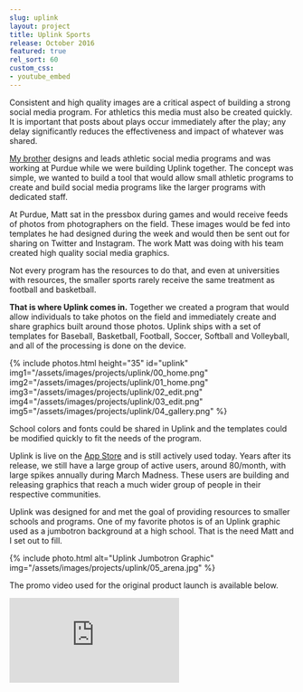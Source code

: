 ```yaml
---
slug: uplink
layout: project
title: Uplink Sports
release: October 2016
featured: true
rel_sort: 60
custom_css:
- youtube_embed
---
```


Consistent and high quality images are a critical aspect of building a strong
social media program. For athletics this media must also be created quickly. It is
important that posts about plays occur immediately after the play; any delay
significantly reduces the effectiveness and impact of whatever was shared.

[My brother][1] designs and leads athletic social media programs and was working
at Purdue while we were building Uplink together. The concept was simple, we wanted
to build a tool that would allow small athletic programs to create and build
social media programs like the larger programs with dedicated staff.

At Purdue, Matt sat in the pressbox during games and would receive feeds of photos
from photographers on the field. These images would be fed into templates he had
designed during the week and would then be sent out for sharing on Twitter and
Instagram. The work Matt was doing with his team created high quality social
media graphics.

Not every program has the resources to do that, and even at universities with
resources, the smaller sports rarely receive the same treatment as football and
basketball.

**That is where Uplink comes in.** Together we created a program that would allow
individuals to take photos on the field and immediately create and share
graphics built around those photos. Uplink ships with a set of templates for
Baseball, Basketball, Football, Soccer, Softball and Volleyball, and all of the
processing is done on the device.

{% include photos.html
  height="35" id="uplink"
  img1="/assets/images/projects/uplink/00_home.png"
  img2="/assets/images/projects/uplink/01_home.png"
  img3="/assets/images/projects/uplink/02_edit.png"
  img4="/assets/images/projects/uplink/03_edit.png"
  img5="/assets/images/projects/uplink/04_gallery.png"
%}

School colors and fonts could be shared in Uplink and the templates could be
modified quickly to fit the needs of the program.

Uplink is live on the [App Store][2] and is still actively used today. Years after
its release, we still have a large group of active users, around 80/month, with
large spikes annually during March Madness. These users are building and releasing
graphics that reach a much wider group of people in their respective communities.

Uplink was designed for and met the goal of providing resources to smaller
schools and programs. One of my favorite photos is of an Uplink graphic
used as a jumbotron background at a high school. That is the need Matt and I
set out to fill.

{% include photo.html alt="Uplink Jumbotron Graphic" img="/assets/images/projects/uplink/05_arena.jpg" %}

The promo video used for the original product launch is available below.

<div class="video-container">
<iframe class="video" src="https://www.youtube.com/embed/9YVGEfqfo3A" frameborder="0" allowfullscreen></iframe>
</div>

[1]: https://twitter.com/MattTornquist
[2]: https://itunes.apple.com/us/app/uplink-sports/id1110791566?mt=8
